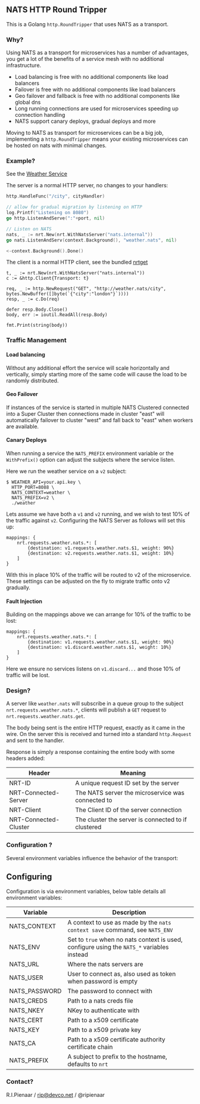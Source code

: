 ## NATS HTTP Round Tripper

This is a Golang `http.RoundTripper` that uses NATS as a transport.

### Why?

Using NATS as a transport for microservices has a number of advantages, you get a lot
of the benefits of a service mesh with no additional infrastructure.

 * Load balancing is free with no additional components like load balancers
 * Failover is free with no additional components like load balancers  
 * Geo failover and fallback is free with no additional components like global dns
 * Long running connections are used for microservices speeding up connection handling
 * NATS support canary deploys, gradual deploys and more

Moving to NATS as transport for microservices can be a big job, implementing a 
`http.RoundTripper` means your existing microservices can be hosted on nats with
minimal changes.

### Example?

See the [Weather Service](examples/weather)

The server is a normal HTTP server, no changes to your handlers:

```go
http.HandleFunc("/city", cityHandler)

// allow for gradual migration by listening on HTTP
log.Printf("Listening on 8080")
go http.ListenAndServe(":"+port, nil)

// Listen on NATS
nats, _ := nrt.New(nrt.WithNatsServer("nats.internal"))
go nats.ListenAndServ(context.Background(), "weather.nats", nil)

<-context.Background().Done()
```

The client is a normal HTTP client, see the bundled [nrtget](nrtget)

```
t, _ := nrt.New(nrt.WithNatsServer("nats.internal"))
c := &http.Client{Transport: t}

req, _ := http.NewRequest("GET", "http://weather.nats/city", bytes.NewBuffer([]byte(`{"city":"london"}`))))
resp, _ := c.Do(req)

defer resp.Body.Close()
body, err := ioutil.ReadAll(resp.Body)

fmt.Print(string(body))
```

### Traffic Management

#### Load balancing

Without any additional effort the service will scale horizontally and vertically, simply starting more of the same code will cause the load to be randomly distributed.

#### Geo Failover

If instances of the service is started in multiple NATS Clustered connected into a Super Cluster then connections made in cluster "east" will automatically failover to cluster "west" and fall back to "east" when workers are available.

#### Canary Deploys

When running a service the `NATS_PREFIX` environment variable or the `WithPrefix()` option can adjust the subjects where the service listen.

Here we run the weather service on a `v2` subject:

```
$ WEATHER_API=your.api.key \
  HTTP_PORT=8088 \
  NATS_CONTEXT=weather \
  NATS_PREFIX=v2 \
  ./weather
```

Lets assume we have both a `v1` and `v2` running, and we wish to test 10% of the traffic against `v2`.  Configuring the NATS Server as follows will set this up:

```
mappings: {
    nrt.requests.weather.nats.*: [
        {destination: v1.requests.weather.nats.$1, weight: 90%}
        {destination: v2.requests.weather.nats.$1, weight: 10%}
    ]
}
```

With this in place 10% of the traffic will be routed to v2 of the microservice. These settings can be adjusted on the fly to migrate traffic onto v2 gradually.


#### Fault Injection

Building on the mappings above we can arrange for 10% of the traffic to be lost:

```
mappings: {
    nrt.requests.weather.nats.*: [
        {destination: v1.requests.weather.nats.$1, weight: 90%}
        {destination: v1.discard.weather.nats.$1, weight: 10%}
    ]
}
```

Here we ensure no services listens on `v1.discard...` and those 10% of traffic will be lost.

### Design?

A server like `weather.nats` will subscribe in a queue group to the subject `nrt.requests.weather.nats.*`, clients
will publish a `GET` request to `nrt.requests.weather.nats.get`. 

The body being sent is the entire HTTP request, exactly as it came in the wire. On the server this is received and
turned into a standard `http.Request` and sent to the handler.

Response is simply a response containing the entire body with some headers added:

|Header|Meaning|
|------|-------|
|NRT-ID|A unique request ID set by the server|
|NRT-Connected-Server|The NATS server the microservice was connected to|
|NRT-Client|The Client ID of the server connection|
|NRT-Connected-Cluster|The cluster the server is connected to if clustered|

### Configuration ?

Several environment variables influence the behavior of the transport:

## Configuring

Configuration is via environment variables, below table details all environment variables:

|Variable|Description|
|--------|-----------|
|NATS_CONTEXT|A context to use as made by the `nats context save` command, see `NATS_ENV`|
|NATS_ENV|Set to `true` when no nats context is used, configure using the `NATS_*` variables instead|
|NATS_URL|Where the nats servers are|
|NATS_USER|User to connect as, also used as token when password is empty|
|NATS_PASSWORD|The password to connect with
|NATS_CREDS|Path to a nats creds file|
|NATS_NKEY|NKey to authenticate with|
|NATS_CERT|Path to a x509 certificate|
|NATS_KEY|Path to a x509 private key|
|NATS_CA|Path to a x509 certificate authority certificate chain|
|NATS_PREFIX|A subject to prefix to the hostname, defaults to `nrt`|

### Contact?

R.I.Pienaar / rip@devco.net / @ripienaar
